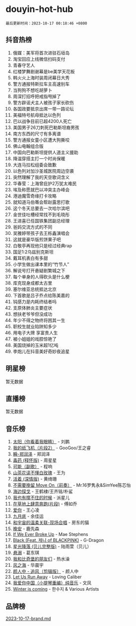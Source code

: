 # douyin-hot-hub

`最后更新时间：2023-10-17 00:18:46 +0800`

## 抖音热榜

1. 俄媒：美军将首次进驻石垣岛
1. 淘宝回应上线微信扫码支付
1. 青春守艺人
1. 红楼梦舞剧谢幕是be美学天花板
1. 韩火火上海时装周闭幕日大秀
1. 警方通报特斯拉车主高速别车
1. 当狗狗不想吃胡萝卜
1. 周深打招呼把戒指甩掉了
1. 警方辟谣犬主人被孩子家长砍伤
1. 各国政要抵京出席一带一路论坛
1. 美福特号航母抵达以色列
1. 巴以战争目前已超4200人死亡
1. 美国男子26刀刺死巴勒斯坦裔男孩
1. 南方东西的尺寸有多离谱
1. 警方通报女童小区遭大狗撕咬
1. 佛山电翰组合版
1. 中国向巴勒斯坦提供人道主义援助
1. 降温穿搭主打一个时尚保暖
1. 大连马拉松组委会致歉
1. 以色列对加沙圣城医院周边空袭
1. 突然理解了我的天空歌词含义
1. 华春莹：上海曾庇护2万犹太难民
1. 埃及称愿就巴以冲突主办峰会
1. 港迪魔雪奇缘打卡攻略
1. 就知道马伯骞会帮赵露思打歌
1. 这个冬天总要去一次哈尔滨吧
1. 金世佳吐槽经常找不到毛晓彤
1. 王进喜已任国铁集团副总经理
1. 爸妈交流方式的不同
1. 吴雅婷带孩子去王栎鑫演唱会
1. 这就是豪华版煎饼果子吧
1. 白敬亭再现他只是经过经典rap
1. 国足1:2乌兹别克斯坦
1. 戴耳机表白有多甜
1. 小学生做出课本里的“竹节人”
1. 解说号打开悬疑剧繁城之下
1. 每个单身的人得砍头是什么梗
1. 库克现身成都太古里
1. 塞尔维亚总统抵达北京
1. 下首歌是吕子乔点给陈美嘉的
1. 钝感力是内耗终结者吗
1. 支原体肺炎主要症状
1. 想扶老爷爷但没成功
1. 年少不得之物终将困其一生
1. 职校生就业陷阱知多少
1. 用电子大牌 享富贵人生
1. 被小姐姐的戏腔惊艳了
1. 美国烧掉的玉米超1亿吨
1. 李炮儿在抖音美好奇妙夜追星

## 明星榜

暂无数据

## 直播榜

暂无数据

## 音乐榜

1. [太阳（你看着我眼睛）](https://sf6-cdn-tos.douyinstatic.com/obj/tos-cn-ve-2774/ogWbyIQnlBFImVbeDocRdCIYtBHlbJXgfZMvgz) - 刘鹏
1. [我的纸飞机（片段2）](https://sf3-cdn-tos.douyinstatic.com/obj/tos-cn-ve-2774/oM2ZrKcg2CD5AeRB2gkeXOFB1IxAGJdZPazYHf) - GooGoo/王之睿
1. [瞬-郑润泽](https://sf3-cdn-tos.douyinstatic.com/obj/tos-cn-ve-2774/oYXHIohzvbNAzBhHgyksWpRM4bfkDsBdBDAynw) - 郑润泽
1. [毒药 (释怀版)](https://sf6-cdn-tos.douyinstatic.com/obj/tos-cn-ve-2774/oYILMEAzspdZBIzy4frJNB8ZHPHWAhiwowd4Ad) - 周星星
1. [可能（副歌）](https://sf6-cdn-tos.douyinstatic.com/obj/tos-cn-ve-2774/cde1731888894259b333569393c2fb51) - 程响
1. [山茶花读不懂白玫瑰](https://sf3-cdn-tos.douyinstatic.com/obj/tos-cn-ve-2774/osfn8B7DktrRHEPJgPCfDbw7QDQEkwC16BxZg9) - 王为
1. [活着 (深情版)](https://sf6-cdn-tos.douyinstatic.com/obj/tos-cn-ve-2774/oY8r2TelECK2BPZbDCj8xZKBQfPbwQyCt1cggn) - 黄绮珊
1. [不需要挽留 Move On（前奏）](https://sf3-cdn-tos.douyinstatic.com/obj/tos-cn-ve-2774/ooCBhgCCkF4nExzQL9WZSUbitfA8IsDkgQIYhe) - Mr.16罗隽永&SimYee陈芯怡
1. [海边探戈](https://sf6-cdn-tos.douyinstatic.com/obj/tos-cn-ve-2774/os9gE0VQCGqt6VQkZDyBBYvfSDY0QFe3vVmubn) - 王鹤棣/王齐铭/朴鲨
1. [我也有撑不住的时候](https://sf6-cdn-tos.douyinstatic.com/obj/tos-cn-ve-2774/okmtBE1dkIBhwxeiBJeDgQnQtICZWIJUI2bjQr) - 派星儿
1. [在草地上肆意奔跑(片段)](https://sf6-cdn-tos.douyinstatic.com/obj/tos-cn-ve-2774/8831d494742f45dabdfa8adb8b817259) - 傅如乔
1. [爱你](https://sf3-cdn-tos.douyinstatic.com/obj/tos-cn-ve-2774/oEfyTFYX4gOL9DMKAJebDCAASw8hYVIXz1nYaf) - 王心凌
1. [九月底](https://sf3-cdn-tos.douyinstatic.com/obj/tos-cn-ve-2774/oMfewG4PDTFhF8iz3OGQ7ABH5i6fCgnMaoCbzZ) - 余佳运
1. [和宇宙的温柔关联-现场合唱](https://sf3-cdn-tos.douyinstatic.com/obj/tos-cn-ve-2774/o0hONGDYQBgk0e5bqDeQOonVmncA6tC2nBwZLT) - 房东的猫
1. [晚安](https://sf6-cdn-tos.douyinstatic.com/obj/tos-cn-ve-2774/a724c5e224464218839820f4e4fd632f) - 鹿先森
1. [If We Ever Broke Up](https://sf6-cdn-tos.douyinstatic.com/obj/tos-cn-ve-2774/o8onj5HDk0ImtBmO0URBfeyCDXQJMYkQ1gb8Zy) - Mae Stephens
1. [Black (Feat. 제니 of BLACKPINK)](https://sf6-cdn-tos.douyinstatic.com/obj/tos-cn-ve-2774/2eb92e2debbe4fe0a552bc099aef7f28) - G-Dragon
1. [星光降落 (贝儿完整版)](https://sf3-cdn-tos.douyinstatic.com/obj/tos-cn-ve-2774/okwB9hAwyAtsFFkFBzAX1hOOfQuIoMNs0W2Mwr) - 陆雨萱（贝儿）
1. [悬溺](https://sf6-cdn-tos.douyinstatic.com/obj/tos-cn-ve-2774/f3b6cc53d2e944beb7094a3ff01b4e03) - 葛东琪
1. [我和比奇堡的朋友们](https://sf3-cdn-tos.douyinstatic.com/obj/tos-cn-ve-2774/f0505db981ea4a6d91453a15924a82aa) - 热水澡
1. [风之海](https://sf3-cdn-tos.douyinstatic.com/obj/tos-cn-ve-2774/oInqZ2gFbCQvB6wZNnZlJpBcfDBQ8t1e1XwYAi) - 华晨宇
1. [颜人中 - 追风（剪辑版）](https://sf6-cdn-tos.douyinstatic.com/obj/tos-cn-ve-2774/9107f711ded6416ab3279a81d71597f7) - 颜人中
1. [Let Us Run Away](https://sf3-cdn-tos.douyinstatic.com/obj/tos-cn-ve-2774/a9a280d910044fb0b9f4f74b0b27e854) - Loving Caliber
1. [我爱你中国（小提琴重编）纯音乐](https://sf6-cdn-tos.douyinstatic.com/obj/tos-cn-ve-2774/362de867442c4051acadb0a43fd60af8) - 文凤
1. [Winter is coming](https://sf6-cdn-tos.douyinstatic.com/obj/tos-cn-ve-2774/0a6c12efb2d84f2ba9a243d4e1eebb4e) - 한수지 & Various Artists

## 品牌榜

[2023-10-17-brand.md](2023-10-17-brand.md)
